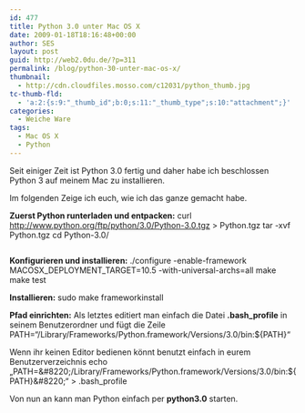 ```yaml
---
id: 477
title: Python 3.0 unter Mac OS X
date: 2009-01-18T18:16:48+00:00
author: SES
layout: post
guid: http://web2.0du.de/?p=311
permalink: /blog/python-30-unter-mac-os-x/
thumbnail:
  - http://cdn.cloudfiles.mosso.com/c12031/python_thumb.jpg
tc-thumb-fld:
  - 'a:2:{s:9:"_thumb_id";b:0;s:11:"_thumb_type";s:10:"attachment";}'
categories:
  - Weiche Ware
tags:
  - Mac OS X
  - Python
---
```

Seit einiger Zeit ist Python 3.0 fertig und daher habe ich beschlossen Python 3 auf meinem Mac zu installieren.

Im folgenden Zeige ich euch, wie ich das ganze gemacht habe.

**Zuerst Python runterladen und entpacken:**
curl http://www.python.org/ftp/python/3.0/Python-3.0.tgz > Python.tgz
tar -xvf Python.tgz
cd Python-3.0/

<img loading="lazy" alt="" src="http://cdn.cloudfiles.mosso.com/c12031/python.png" title="Burmese python 3 from Tambako the Jaguar (Flickr)"    />

**Konfigurieren und installieren:**
./configure -enable-framework MACOSX\_DEPLOYMENT\_TARGET=10.5 -with-universal-archs=all
make
make test

**Installieren:**
sudo make frameworkinstall

**Pfad einrichten:**
Als letztes editiert man einfach die Datei **.bash_profile** in seinem Benutzerordner und fügt die Zeile PATH=&#8220;/Library/Frameworks/Python.framework/Versions/3.0/bin:${PATH}&#8220;

Wenn ihr keinen Editor bedienen könnt benutzt einfach in eurem Benutzerverzeichnis
echo &#8222;PATH=\&#8220;/Library/Frameworks/Python.framework/Versions/3.0/bin:${PATH}\&#8220;&#8220; > .bash_profile

Von nun an kann man Python einfach per **python3.0** starten.

